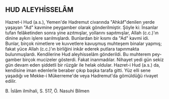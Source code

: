 ## HUD ALEYHİSSELÂM

Hazret-i Hud (a.s.), Yemen'de Hadremut civarında "Ahkâf"denilen yerde yaşayan "Ad" kavmine peygamber olarak gönderil­miştir. Şöyle ki: İnsanlar tufan felâketinden sonra yine azıtmışlar, yollarını sapıtmışlar, Allah (c.c.)'ın dinine aykırı işlere sarılmışlar­dı. Bunlardan bir kısmı da "Ad" kavmi idi. Bunlar, birçok nimetlere ve kuvvetlere kavuş­muş muhteşem binalar yapmış; fakat yüce Allah (c.c.)'ın birliğini inkâr ederek putlara tapınmakta bulunmuşlardı. Kendilerine Hud aleyhisselâm gönderildi. Bu muhterem pey­gamber birçok mucizeler gösterdi. Fakat inanmadılar. Nihayet yedi gün sekiz gün de­vam eden şiddetli bir rüzgâr ile helak oldu­lar. Hazret-i Hud (a.s.) da, kendisine iman edenlerle beraber çıkıp başka tarafa gitti. Yüz elli sene yaşadığı ve Mekke-i Mükerreme'de veya Hadremut'da gömüldüğü rivayet edilir.

B. İslâm ilmihali, S. 517, Ö. Nasuhi Bilmen
